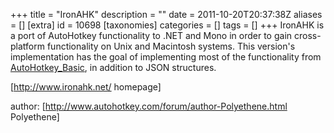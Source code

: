+++
title = "IronAHK"
description = ""
date = 2011-10-20T20:37:38Z
aliases = []
[extra]
id = 10698
[taxonomies]
categories = []
tags = []
+++
IronAHK is a port of AutoHotkey functionality to .NET and Mono in order to gain cross-platform functionality on Unix and Macintosh systems. This version's implementation has the goal of implementing most of the functionality from [AutoHotkey_Basic](https://rosettacode.org/wiki/AutoHotkey_Basic), in addition to JSON structures.

[http://www.ironahk.net/ homepage]

author: [http://www.autohotkey.com/forum/author-Polyethene.html Polyethene]
